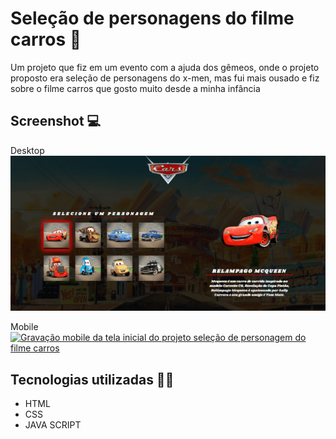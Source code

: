 # Seleção de personagens do filme carros 🚗

Um projeto que fiz em um evento com a ajuda dos gêmeos, onde o projeto proposto era seleção de personagens do x-men, mas fui mais ousado e fiz sobre o filme carros que gosto muito desde a minha infância

## Screenshot 💻
Desktop
[<img src="./src/imagens/Gravação de tela do desktop projeto-selecao-carros.gif" alt="Gravação da tela inicial do projeto seleção de personagem do filme carros">](https://lu4npz.github.io/projeto-selecao-de-personagens-filme-carros/)

Mobile
[<img src="./src/imagens/Gravação de tela do celular projeto-selecao-carros.gif" alt="Gravação mobile da tela inicial do projeto seleção de personagem do filme carros">](https://lu4npz.github.io/projeto-selecao-de-personagens-filme-carros/)

## Tecnologias utilizadas 👨‍💻
- HTML
- CSS
- JAVA SCRIPT